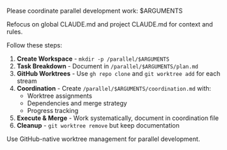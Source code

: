 Please coordinate parallel development work: $ARGUMENTS

Refocus on global CLAUDE.md and project CLAUDE.md for context and rules.

Follow these steps:

1. **Create Workspace** - `mkdir -p /parallel/$ARGUMENTS`
2. **Task Breakdown** - Document in `/parallel/$ARGUMENTS/plan.md`
3. **GitHub Worktrees** - Use `gh repo clone` and `git worktree add` for each stream
4. **Coordination** - Create `/parallel/$ARGUMENTS/coordination.md` with:
   - Worktree assignments
   - Dependencies and merge strategy
   - Progress tracking
5. **Execute & Merge** - Work systematically, document in coordination file
6. **Cleanup** - `git worktree remove` but keep documentation

Use GitHub-native worktree management for parallel development.